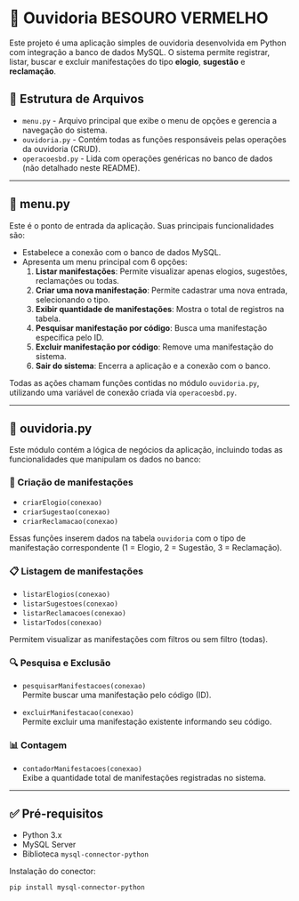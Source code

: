 # 🐞 Ouvidoria BESOURO VERMELHO

Este projeto é uma aplicação simples de ouvidoria desenvolvida em Python com integração a banco de dados MySQL. O sistema permite registrar, listar, buscar e excluir manifestações do tipo **elogio**, **sugestão** e **reclamação**.

## 📁 Estrutura de Arquivos

- `menu.py` - Arquivo principal que exibe o menu de opções e gerencia a navegação do sistema.
- `ouvidoria.py` - Contém todas as funções responsáveis pelas operações da ouvidoria (CRUD).
- `operacoesbd.py` - Lida com operações genéricas no banco de dados (não detalhado neste README).

---

## 📄 menu.py

Este é o ponto de entrada da aplicação. Suas principais funcionalidades são:

- Estabelece a conexão com o banco de dados MySQL.
- Apresenta um menu principal com 6 opções:
  1. **Listar manifestações**: Permite visualizar apenas elogios, sugestões, reclamações ou todas.
  2. **Criar uma nova manifestação**: Permite cadastrar uma nova entrada, selecionando o tipo.
  3. **Exibir quantidade de manifestações**: Mostra o total de registros na tabela.
  4. **Pesquisar manifestação por código**: Busca uma manifestação específica pelo ID.
  5. **Excluir manifestação por código**: Remove uma manifestação do sistema.
  6. **Sair do sistema**: Encerra a aplicação e a conexão com o banco.

Todas as ações chamam funções contidas no módulo `ouvidoria.py`, utilizando uma variável de conexão criada via `operacoesbd.py`.

---

## 📄 ouvidoria.py

Este módulo contém a lógica de negócios da aplicação, incluindo todas as funcionalidades que manipulam os dados no banco:

### 📝 Criação de manifestações

- `criarElogio(conexao)`
- `criarSugestao(conexao)`
- `criarReclamacao(conexao)`

Essas funções inserem dados na tabela `ouvidoria` com o tipo de manifestação correspondente (1 = Elogio, 2 = Sugestão, 3 = Reclamação).

### 📋 Listagem de manifestações

- `listarElogios(conexao)`
- `listarSugestoes(conexao)`
- `listarReclamacoes(conexao)`
- `listarTodos(conexao)`

Permitem visualizar as manifestações com filtros ou sem filtro (todas).

### 🔍 Pesquisa e Exclusão

- `pesquisarManifestacoes(conexao)`  
  Permite buscar uma manifestação pelo código (ID).

- `excluirManifestacao(conexao)`  
  Permite excluir uma manifestação existente informando seu código.

### 📊 Contagem

- `contadorManifestacoes(conexao)`  
  Exibe a quantidade total de manifestações registradas no sistema.

---

## ✅ Pré-requisitos

- Python 3.x
- MySQL Server
- Biblioteca `mysql-connector-python`

Instalação do conector:
```bash
pip install mysql-connector-python

